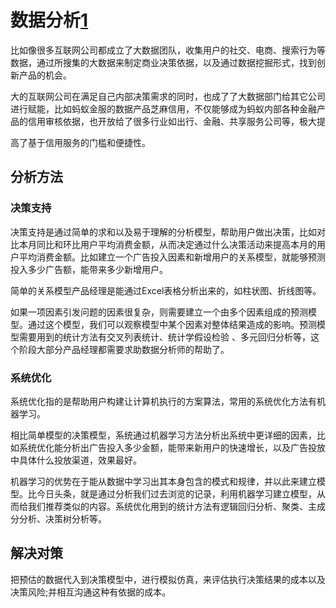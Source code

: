 # 数据分析[1]

比如像很多互联网公司都成立了大数据团队，收集用户的社交、电商、搜索行为等数据，通过所搜集的大数据来制定商业决策依据，以及通过数据挖掘形式，找到创新产品的机会。

大的互联网公司在满足自己内部决策需求的同时，也成了了大数据部门给其它公司进行赋能，比如蚂蚁金服的数据产品芝麻信用，不仅能够成为蚂蚁内部各种金融产品的信用审核依据，也开放给了很多行业如出行、金融、共享服务公司等，极大提

高了基于信用服务的门槛和便捷性。

## 分析方法

### 决策支持

决策支持是通过简单的求和以及易于理解的分析模型，帮助用户做出决策，比如对比本月同比和环比用户平均消费金额，从而决定通过什么决策活动来提高本月的用户平均消费金额。比如建立一个广告投入因素和新增用户的关系模型，就能够预测投入多少广告额，能带来多少新增用户。

简单的关系模型产品经理是能通过Excel表格分析出来的，如柱状图、折线图等。

如果一项因素引发问题的因素很复杂，则需要建立一个由多个因素组成的预测模型。通过这个模型，我们可以观察模型中某个因素对整体结果造成的影响。预测模型需要用到的统计方法有交叉列表统计、统计学假设检验 、多元回归分析等，这个阶段大部分产品经理都需要求助数据分析师的帮助了。

### 系统优化

系统优化指的是帮助用户构建让计算机执行的方案算法，常用的系统优化方法有机器学习。

相比简单模型的决策模型，系统通过机器学习方法分析出系统中更详细的因素，比如系统优化能分析出广告投入多少金额，能带来新用户的快速增长，以及广告投放中具体什么投放渠道，效果最好。

机器学习的优势在于能从数据中学习出其本身包含的模式和规律，并以此来建立模型。比今日头条，就是通过分析我们过去浏览的记录，利用机器学习建立模型，从而给我们推荐类似的内容。系统优化用到的统计方法有逻辑回归分析、聚类、主成分分析、决策树分析等。

## 解决对策

把预估的数据代入到决策模型中，进行模拟仿真，来评估执行决策结果的成本以及决策风险;并相互沟通这种有依据的成本。


[1]: http://www.woshipm.com/data-analysis/2696737.html
